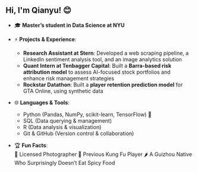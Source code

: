 ## Hi, I'm Qianyu! 😊

- 🎓 **Master’s student in Data Science at NYU**  
  
- ⚡ **Projects & Experience**:  
  - **Research Assistant at Stern**: Developed a web scraping pipeline, a LinkedIn sentiment analysis tool, and an image analytics solution  
  - **Quant Intern at Tenbagger Capital**: Built a **Barra-based risk attribution model** to assess AI-focused stock portfolios and enhance risk management strategies  
  - **Rockstar Datathon**: Built a **player retention prediction model** for GTA Online, using synthetic data  

- 🌐 **Languages & Tools**:  
  - Python (Pandas, NumPy, scikit-learn, TensorFlow) 🐍  
  - SQL (Data querying & management)  
  - R (Data analysis & visualization)  
  - Git & GitHub (Version control & collaboration)

- 🏆 **Fun Facts**:  
  📸 Licensed Photographer  🥋 Previous Kung Fu Player
  🌶️ A Guizhou Native Who Surprisingly Doesn’t Eat Spicy Food

<!--
**ToolYu/ToolYu** is a ✨ _special_ ✨ repository because its `README.md` (this file) appears on your GitHub profile.

Here are some ideas to get you started:

- 🔭 I’m currently working on ...
- 🌱 I’m currently learning ...
- 👯 I’m looking to collaborate on ...
- 🤔 I’m looking for help with ...
- 💬 Ask me about ...
- 📫 How to reach me: ...
- 😄 Pronouns: ...
- ⚡ Fun fact: ...
-->
